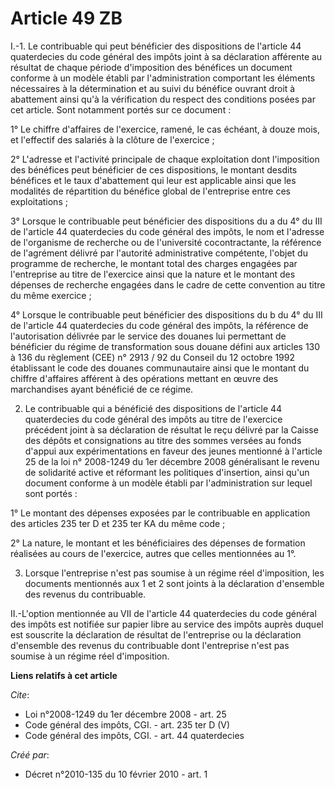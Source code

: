 # Article 49 ZB

I.-1. Le contribuable qui peut bénéficier des dispositions de l'article 44 quaterdecies du code général des impôts joint à sa
déclaration afférente au résultat de chaque période d'imposition des bénéfices un document conforme à un modèle établi par
l'administration comportant les éléments nécessaires à la détermination et au suivi du bénéfice ouvrant droit à abattement
ainsi qu'à la vérification du respect des conditions posées par cet article. Sont notamment portés sur ce document : 

1° Le chiffre d'affaires de l'exercice, ramené, le cas échéant, à douze mois, et l'effectif des salariés à la clôture de
l'exercice ; 

2° L'adresse et l'activité principale de chaque exploitation dont l'imposition des bénéfices peut bénéficier de ces
dispositions, le montant desdits bénéfices et le taux d'abattement qui leur est applicable ainsi que les modalités de
répartition du bénéfice global de l'entreprise entre ces exploitations ; 

3° Lorsque le contribuable peut bénéficier des dispositions du a du 4° du III de l'article 44 quaterdecies du code général
des impôts, le nom et l'adresse de l'organisme de recherche ou de l'université cocontractante, la référence de l'agrément
délivré par l'autorité administrative compétente, l'objet du programme de recherche, le montant total des charges engagées
par l'entreprise au titre de l'exercice ainsi que la nature et le montant des dépenses de recherche engagées dans le cadre de
cette convention au titre du même exercice ; 

4° Lorsque le contribuable peut bénéficier des dispositions du b du 4° du III de l'article 44 quaterdecies du code général
des impôts, la référence de l'autorisation délivrée par le service des douanes lui permettant de bénéficier du régime de
transformation sous douane défini aux articles 130 à 136 du règlement (CEE) n° 2913 / 92 du Conseil du 12 octobre 1992
établissant le code des douanes communautaire ainsi que le montant du chiffre d'affaires afférent à des opérations mettant en
œuvre des marchandises ayant bénéficié de ce régime. 

2. Le contribuable qui a bénéficié des dispositions de l'article 44 quaterdecies du code général des impôts au titre de
l'exercice précédent joint à sa déclaration de résultat le reçu délivré par la Caisse des dépôts et consignations au titre
des sommes versées au fonds d'appui aux expérimentations en faveur des jeunes mentionné à l'article 25 de la loi n° 2008-1249
du 1er décembre 2008 généralisant le revenu de solidarité active et réformant les politiques d'insertion, ainsi qu'un
document conforme à un modèle établi par l'administration sur lequel sont portés : 

1° Le montant des dépenses exposées par le contribuable en application des articles 235 ter D et 235 ter KA du même code ; 

2° La nature, le montant et les bénéficiaires des dépenses de formation réalisées au cours de l'exercice, autres que celles
mentionnées au 1°. 

3. Lorsque l'entreprise n'est pas soumise à un régime réel d'imposition, les documents mentionnés aux 1 et 2 sont joints à la
déclaration d'ensemble des revenus du contribuable. 

II.-L'option mentionnée au VII de l'article 44 quaterdecies du code général des impôts est notifiée sur papier libre au
service des impôts auprès duquel est souscrite la déclaration de résultat de l'entreprise ou la déclaration d'ensemble des
revenus du contribuable dont l'entreprise n'est pas soumise à un régime réel d'imposition.

**Liens relatifs à cet article**

_Cite_:

  - Loi n°2008-1249 du 1er décembre 2008 - art. 25
  - Code général des impôts, CGI. - art. 235 ter D (V)
  - Code général des impôts, CGI. - art. 44 quaterdecies

_Créé par_:

  - Décret n°2010-135 du 10 février 2010 - art. 1

